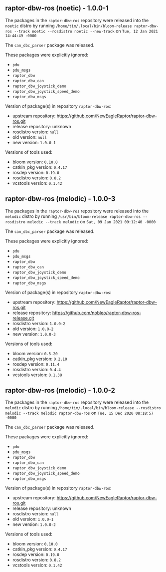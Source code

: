 ## raptor-dbw-ros (noetic) - 1.0.0-1

The packages in the `raptor-dbw-ros` repository were released into the `noetic` distro by running `/home/tim/.local/bin/bloom-release raptor-dbw-ros --track noetic --rosdistro noetic --new-track` on `Tue, 12 Jan 2021 14:44:49 -0000`

The `can_dbc_parser` package was released.

These packages were explicitly ignored:
- `pdu`
- `pdu_msgs`
- `raptor_dbw`
- `raptor_dbw_can`
- `raptor_dbw_joystick_demo`
- `raptor_dbw_joystick_speed_demo`
- `raptor_dbw_msgs`

Version of package(s) in repository `raptor-dbw-ros`:

- upstream repository: https://github.com/NewEagleRaptor/raptor-dbw-ros.git
- release repository: unknown
- rosdistro version: `null`
- old version: `null`
- new version: `1.0.0-1`

Versions of tools used:

- bloom version: `0.10.0`
- catkin_pkg version: `0.4.17`
- rosdep version: `0.19.0`
- rosdistro version: `0.8.2`
- vcstools version: `0.1.42`


## raptor-dbw-ros (melodic) - 1.0.0-3

The packages in the `raptor-dbw-ros` repository were released into the `melodic` distro by running `/usr/bin/bloom-release raptor-dbw-ros --rosdistro melodic --track melodic` on `Sat, 09 Jan 2021 09:12:40 -0000`

The `can_dbc_parser` package was released.

These packages were explicitly ignored:
- `pdu`
- `pdu_msgs`
- `raptor_dbw`
- `raptor_dbw_can`
- `raptor_dbw_joystick_demo`
- `raptor_dbw_joystick_speed_demo`
- `raptor_dbw_msgs`

Version of package(s) in repository `raptor-dbw-ros`:
- upstream repository: https://github.com/NewEagleRaptor/raptor-dbw-ros.git
- release repository: https://github.com/nobleo/raptor-dbw-ros-release.git
- rosdistro version: `1.0.0-2`
- old version: `1.0.0-2`
- new version: `1.0.0-3`

Versions of tools used:
- bloom version: `0.5.20`
- catkin_pkg version: `0.2.10`
- rosdep version: `0.11.4`
- rosdistro version: `0.4.4`
- vcstools version: `0.1.38`


## raptor-dbw-ros (melodic) - 1.0.0-2

The packages in the `raptor-dbw-ros` repository were released into the `melodic` distro by running `/home/tim/.local/bin/bloom-release --rosdistro melodic --track melodic raptor-dbw-ros` on `Tue, 15 Dec 2020 08:18:57 -0000`

The `can_dbc_parser` package was released.

These packages were explicitly ignored:
- `pdu`
- `pdu_msgs`
- `raptor_dbw`
- `raptor_dbw_can`
- `raptor_dbw_joystick_demo`
- `raptor_dbw_joystick_speed_demo`
- `raptor_dbw_msgs`

Version of package(s) in repository `raptor-dbw-ros`:

- upstream repository: https://github.com/NewEagleRaptor/raptor-dbw-ros.git
- release repository: unknown
- rosdistro version: `null`
- old version: `1.0.0-1`
- new version: `1.0.0-2`

Versions of tools used:

- bloom version: `0.10.0`
- catkin_pkg version: `0.4.17`
- rosdep version: `0.19.0`
- rosdistro version: `0.8.2`
- vcstools version: `0.1.42`


